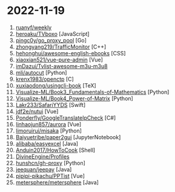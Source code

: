 # 2022-11-19

1. [ruanyf/weekly](https://github.com/ruanyf/weekly "科技爱好者周刊，每周五发布") 
2. [heroaku/TVboxo](https://github.com/heroaku/TVboxo "自用资源") [JavaScript]
3. [pingc0y/go_proxy_pool](https://github.com/pingc0y/go_proxy_pool "无环境依赖开箱即用的代理IP池") [Go]
4. [zhongyang219/TrafficMonitor](https://github.com/zhongyang219/TrafficMonitor "这是一个用于显示当前网速、CPU及内存利用率的桌面悬浮窗软件，并支持任务栏显示，支持更换皮肤。") [C++]
5. [hehonghui/awesome-english-ebooks](https://github.com/hehonghui/awesome-english-ebooks "经济学人(含音频)、纽约客、卫报、连线、大西洋月刊等英语杂志免费下载,支持epub、mobi、pdf格式, 每周更新") [CSS]
6. [xiaoxian521/vue-pure-admin](https://github.com/xiaoxian521/vue-pure-admin "🔥 ✨✨ ✨ Vue3.0+TypeScript+Vite2.0+Element-Plus编写的一套后台管理系统（兼容移动端）") [Vue]
7. [imDazui/Tvlist-awesome-m3u-m3u8](https://github.com/imDazui/Tvlist-awesome-m3u-m3u8 "直播源相关资源汇总 📺 💯 IPTV、M3U —— 勤洗手、戴口罩，祝愿所有人百毒不侵") 
8. [mli/autocut](https://github.com/mli/autocut "用文本编辑器剪视频") [Python]
9. [krenx1983/openctp](https://github.com/krenx1983/openctp "CTP开放平台提供A股、港股、美股、期货、期权等全品种接入通道，通过提供中泰证券XTP、华鑫证券奇点、东方证券OST、东方财富证券EMT、盈透证券TWS等各通道的CTPAPI接口，CTP程序可以无缝对接各股票柜台。平台也提供了一套基于TTS交易系统的模拟环境，同样提供了CTPAPI兼容接口，可以替代Simnow，为CTP量化交易开发者提供7x24可用的模拟环境。") [C]
10. [xuxiaodong/usingcli-book](https://github.com/xuxiaodong/usingcli-book "像黑客一样使用命令行") [TeX]
11. [Visualize-ML/Book3_Fundamentals-of-Mathematics](https://github.com/Visualize-ML/Book3_Fundamentals-of-Mathematics "《数学要素》，清华社五审五校中；Github稿件基本稳定，欢迎提意见，会及时修改") [Python]
12. [Visualize-ML/Book4_Power-of-Matrix](https://github.com/Visualize-ML/Book4_Power-of-Matrix "《矩阵力量》，清华社五审五校中；Github稿件基本稳定，欢迎提意见，会及时修改") [Python]
13. [Lakr233/SafariYYDS](https://github.com/Lakr233/SafariYYDS "") [Swift]
14. [jdf2e/nutui](https://github.com/jdf2e/nutui "京东风格的移动端 Vue2、Vue3 组件库 、支持多端小程序(A Vue.js UI Toolkit for Mobile Web)") [Vue]
15. [Ponderfly/GoogleTranslateIpCheck](https://github.com/Ponderfly/GoogleTranslateIpCheck "") [C#]
16. [linhaojun857/aurora](https://github.com/linhaojun857/aurora "基于SpringBoot+Vue开发的个人博客系统") [Vue]
17. [limoruirui/misaka](https://github.com/limoruirui/misaka "开源的一些乱七八糟的东西") [Python]
18. [Baiyuetribe/paper2gui](https://github.com/Baiyuetribe/paper2gui "Convert AI papers to GUI，Make it easy and convenient for everyone to use artificial intelligence technology。让每个人都简单方便的使用前沿人工智能技术") [JupyterNotebook]
19. [alibaba/easyexcel](https://github.com/alibaba/easyexcel "快速、简洁、解决大文件内存溢出的java处理Excel工具") [Java]
20. [Anduin2017/HowToCook](https://github.com/Anduin2017/HowToCook "程序员在家做饭方法指南。Programmer's guide about how to cook at home (Chinese only).") [Shell]
21. [DivineEngine/Profiles](https://github.com/DivineEngine/Profiles "🌐Dial-up Internet access") 
22. [hunshcn/gh-proxy](https://github.com/hunshcn/gh-proxy "github release、archive以及项目文件的加速项目") [Python]
23. [jeequan/jeepay](https://github.com/jeequan/jeepay "Jeepay是一套适合互联网企业使用的开源支付系统，支持多渠道服务商和普通商户模式。已对接微信支付，支付宝，云闪付官方接口，支持聚合码支付。") [Java]
24. [pipipi-pikachu/PPTist](https://github.com/pipipi-pikachu/PPTist "基于 Vue3.x + TypeScript 的在线演示文稿（幻灯片）应用，还原了大部分 Office PowerPoint 常用功能，实现在线PPT的编辑、演示。支持导出PPT文件。") [Vue]
25. [metersphere/metersphere](https://github.com/metersphere/metersphere "MeterSphere 是一站式开源持续测试平台，覆盖测试管理、接口测试、UI 测试和性能测试等。搞测试，就选 MeterSphere！") [Java]
